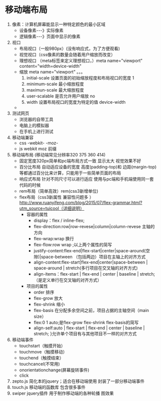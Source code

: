 移动端布局
==
1. 像素：计算机屏幕能显示一种特定颜色的最小区域
   * 设备像素---》实际像素
   * 逻辑像素---》页面中显示的像素
2. 视口
   * 布局视口（一般980px）(没有响应式，为了方便观看)
   * 视觉视口（css像素的数量会随着用户缩放而改变）
   * 理想视口 （meta标签来定义理想视口，）meta name="viewport" content="width=device-width"
   * 缩放 meta name="viewport" 。。。
       1. initial-scale 设置页面的初始缩放程度和布局视口的宽度 1
       2. minimum-scale 最小缩放程度
       3. maximun-scale 最大缩放程度
       4. user-scalable 是否允许用户缩放 no
       5. width         设置布局视口的宽度为特定的值 device-width
   *  <meta name="viewport" content="width=device-width,initial-scale=1,user-scalable=no" />
3. 测试网页
    * 浏览器的自带工具
    * 电脑上的模拟器
    * 在手机上进行测试
4. 移动端兼容
    * css -webkit- -moz-
    * js  webkit moz 前缀
5. 移动端布局   (移动端常见分辨率320 375 360 414)
    * 固定宽度320px简单和pc端布局方式一致 显示太大 视觉效果不好
    * 百分比布局 自动适应设备的宽度 高度(padding-top)和 边距(margin-top)等都通过百分比来计算，只能用于一些简单页面的布局
    * 响应式布局 针对不同尺寸可以进行适应 使用与pc端和手机端使用同一套代码的时候
    * rem布局（简单高效）rem(css3新增单位)
    * flex布局（css3新属性 兼容性问题多 ）http://www.ruanyifeng.com/blog/2015/07/flex-grammar.html?utm_source=tuicool（详细说明）
        * 容器的属性
            * display：flex / inline-flex;
            * flex-direction:row|row-revese|column|column-revese 主轴的方向
            * flex-wrap:wrap 换行
            * flex-flow:row wrap ;以上两个属性的简写
            * justify-content:flex-end|flex-start|center|space-around(空隙)|space-between （包括两边）项目在主轴上的对齐方式
            * align-content:flex-start|flex-end|center|space-between | space-around | stretch(多行项目在交叉轴的对齐方式)
            * align-items：flex-start | flex-end | center | baseline | stretch;（是定义单行在交叉轴的对齐方式）
        * 项目的属性
            * order 排序
            * flex-grow 放大
            * flex-shrink 缩小
            * flex-basis  在分配多余空间之前，项目占据的主轴空间（main size）
            * flex:0 1 auto;是flex-grow flex-shrink flex-basis的简写
            * align-self:auto | flex-start | flex-end | center | baseline | stretch;
                         }允许单个项目有与其他项目不一样的对齐方式
6. 移动端事件
    * touchstart（触摸开始）
    * touchmove（触摸移动）
    * touchend（触摸结束）
    * touchcancel(不常用)
    * onorientationchange(屏幕旋转事件)
    * click
7. zepto.js  简化本的jquery；适合在移动端使用  封装了一部分移动端事件
8. touch.js  移动端的函数库 包含很多事件
9. swiper jquery插件 用于制作移动端的各种轮播 图效果